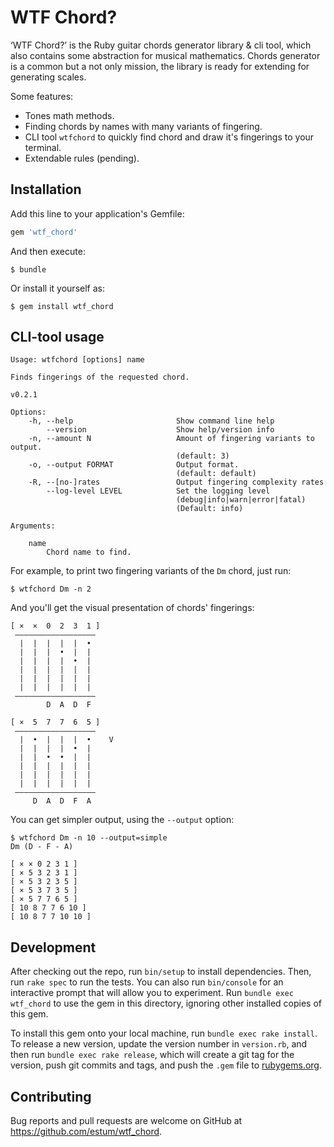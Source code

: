 # WTF Chord?

‘WTF Chord?’ is the Ruby guitar chords generator library & cli tool, which also contains some abstraction for musical mathematics. Chords generator is a common but a not only mission, the library is ready for extending for generating scales.

Some features:

* Tones math methods.
* Finding chords by names with many variants of fingering.
* CLI tool `wtfchord` to quickly find chord and draw it's fingerings to your terminal.
* Extendable rules (pending).

## Installation

Add this line to your application's Gemfile:

```ruby
gem 'wtf_chord'
```

And then execute:

    $ bundle

Or install it yourself as:

    $ gem install wtf_chord

## CLI-tool usage

    Usage: wtfchord [options] name

    Finds fingerings of the requested chord.

    v0.2.1

    Options:
        -h, --help                       Show command line help
            --version                    Show help/version info
        -n, --amount N                   Amount of fingering variants to output.
                                         (default: 3)
        -o, --output FORMAT              Output format.
                                         (default: default)
        -R, --[no-]rates                 Output fingering complexity rates
            --log-level LEVEL            Set the logging level
                                         (debug|info|warn|error|fatal)
                                         (Default: info)

    Arguments:

        name
            Chord name to find.

For example, to print two fingering variants of the `Dm` chord, just run:

    $ wtfchord Dm -n 2

And you'll get the visual presentation of chords' fingerings:

    [ ×  ×  0  2  3  1 ]
     ––––––––––––––––––
      |  |  |  |  |  •
      |  |  |  •  |  |
      |  |  |  |  •  |
      |  |  |  |  |  |
      |  |  |  |  |  |
      |  |  |  |  |  |
     ––––––––––––––––––
            D  A  D  F

    [ ×  5  7  7  6  5 ]
     ––––––––––––––––––
      |  •  |  |  |  •    V
      |  |  |  |  •  |
      |  |  •  •  |  |
      |  |  |  |  |  |
      |  |  |  |  |  |
      |  |  |  |  |  |
     ––––––––––––––––––
         D  A  D  F  A

You can get simpler output, using the `--output` option:

    $ wtfchord Dm -n 10 --output=simple
    Dm (D - F - A)

    [ × × 0 2 3 1 ]
    [ × 5 3 2 3 1 ]
    [ × 5 3 2 3 5 ]
    [ × 5 3 7 3 5 ]
    [ × 5 7 7 6 5 ]
    [ 10 8 7 7 6 10 ]
    [ 10 8 7 7 10 10 ]

## Development

After checking out the repo, run `bin/setup` to install dependencies. Then, run `rake spec` to run the tests. You can also run `bin/console` for an interactive prompt that will allow you to experiment. Run `bundle exec wtf_chord` to use the gem in this directory, ignoring other installed copies of this gem.

To install this gem onto your local machine, run `bundle exec rake install`. To release a new version, update the version number in `version.rb`, and then run `bundle exec rake release`, which will create a git tag for the version, push git commits and tags, and push the `.gem` file to [rubygems.org](https://rubygems.org).

## Contributing

Bug reports and pull requests are welcome on GitHub at https://github.com/estum/wtf_chord.
